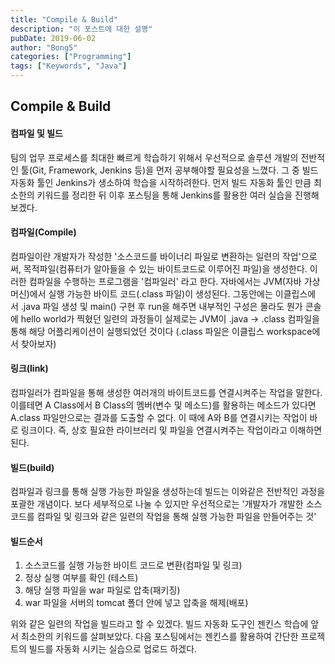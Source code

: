 ```yaml
---
title: "Compile & Build"
description: "이 포스트에 대한 설명"
pubDate: 2019-06-02
author: "Bong5"
categories: ["Programming"]
tags: ["Keywords", "Java"]
---
```



## Compile & Build


#### 컴파일 및 빌드
팀의 업무 프로세스를 최대한 빠르게 학습하기 위해서 우선적으로 솔루션 개발의 전반적인 툴(Git, Framework, Jenkins 등)을 먼저 공부해야할 필요성을 느꼈다.
그 중 빌드 자동화 툴인 Jenkins가 생소하여 학습을 시작하려한다. 먼저 빌드 자동화 툴인 만큼 최소한의 키워드를 정리한 뒤 이후 포스팅을 통해 Jenkins를 활용한 여러 실습을 진행해보겠다.

#### 컴파일(Compile)
컴파일이란 개발자가 작성한 '소스코드를 바이너리 파일로 변환하는 일련의 작업'으로써, 목적파일(컴퓨터가 알아들을 수 있는 바이트코드로 이루어진 파일)을 생성한다. 이러한 컴파일을 수행하는 프로그램을 '컴파일러' 라고 한다. 자바에서는 JVM(자바 가상 머신)에서 실행 가능한 바이트 코드(.class 파일)이 생성된다. 그동안에는 이클립스에서 .java 파일 생성 및 main() 구현 후 run을 해주면 내부적인 구성은 몰라도 뭔가 콘솔에 hello world가 찍혔던 일련의 과정들이 실제로는 JVM이 .java -> .class 컴파일을 통해 해당 어플리케이션이 실행되었던 것이다 (.class 파일은 이클립스 workspace에서 찾아보자)

#### 링크(link)
컴파일러가 컴파일을 통해 생성한 여러개의 바이트코드를 연결시켜주는 작업을 말한다. 이를테면 A Class에서 B Class의 멤버(변수 및 메소드)를 활용하는 메소드가 있다면 A.class 파일만으로는 결과를 도출할 수 없다. 이 때에 A와 B를 연결시키는 작업이 바로 링크이다. 즉, 상호 필요한 라이브러리 및 파일을 연결시켜주는 작업이라고 이해하면 된다.

#### 빌드(build)
컴파일과 링크를 통해 실행 가능한 파일을 생성하는데 빌드는 이와같은 전반적인 과정을 포괄한 개념이다. 보다 세부적으로 나눌 수 있지만 우선적으로는 '개발자가 개발한 소스코드를 컴파일 및 링크와 같은 일련의 작업을 통해 실행 가능한 파일을 만들어주는 것'

#### 빌드순서
1. 소스코드를 실행 가능한 바이트 코드로 변환(컴파일 및 링크)
2. 정상 실행 여부를 확인 (테스트)
3. 해당 실행 파일을 war 파일로 압축(패키징)
4. war 파일을 서버의 tomcat 폴더 안에 넣고 압축을 해제(배포)

위와 같은 일련의 작업을 빌드라고 할 수 있겠다.
빌드 자동화 도구인 젠킨스 학습에 앞서 최소한의 키워드를 살펴보았다. 다음 포스팅에서는 젠킨스를 활용하여 간단한 프로젝트의 빌드를 자동화 시키는 실습으로 업로드 하겠다.
